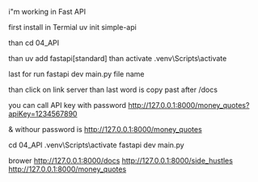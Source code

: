 i"m working in Fast API

first install in Termial
uv init simple-api

than
cd 04_API

than
uv add fastapi[standard]
than activate
.venv\Scripts\activate

last for run
fastapi dev main.py
file name

than click on link server than last word is copy past after /docs

you can call API key with password
http://127.0.0.1:8000/money_quotes?apiKey=1234567890

& withour password is
http://127.0.0.1:8000/money_quotes

<!-- //////////////////////////////////////// -->

cd 04_API
.venv\Scripts\activate
fastapi dev main.py

brower
http://127.0.0.1:8000/docs
http://127.0.0.1:8000/side_hustles
http://127.0.0.1:8000/money_quotes
